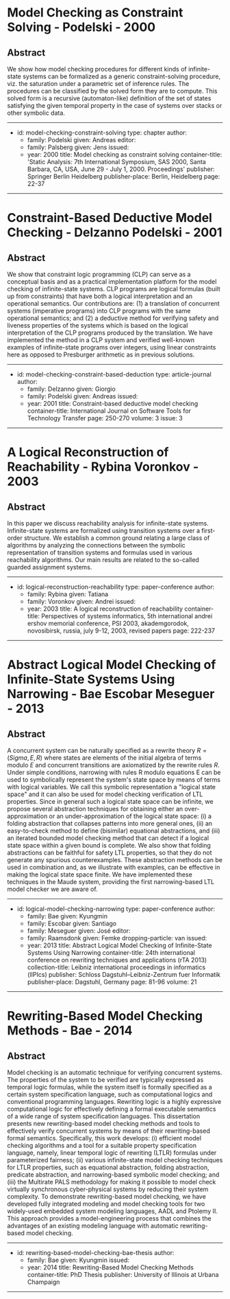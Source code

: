 Model Checking as Constraint Solving - Podelski - 2000
======================================================

Abstract
--------

We show how model checking procedures for different kinds of infinite-state
systems can be formalized as a generic constraint-solving procedure, viz. the
saturation under a parametric set of inference rules. The procedures can be
classified by the solved form they are to compute. This solved form is a
recursive (automaton-like) definition of the set of states satisfying the given
temporal property in the case of systems over stacks or other symbolic data.

---
-   id: model-checking-constraint-solving
    type: chapter
    author:
    -   family: Podelski
        given: Andreas
    editor:
    -   family: Palsberg
        given: Jens
    issued:
    -   year: 2000
    title: Model checking as constraint solving
    container-title: 'Static Analysis: 7th International Symposium, SAS 2000, Santa Barbara, CA, USA, June 29 - July 1, 2000. Proceedings'
    publisher: Springer Berlin Heidelberg
    publisher-place: Berlin, Heidelberg
    page: 22-37
---

Constraint-Based Deductive Model Checking - Delzanno Podelski - 2001
====================================================================

Abstract
--------

We show that constraint logic programming (CLP) can serve as a conceptual basis
and as a practical implementation platform for the model checking of
infinite-state systems. CLP programs are logical formulas (built up from
constraints) that have both a logical interpretation and an operational
semantics. Our contributions are: (1) a translation of concurrent systems
(imperative programs) into CLP programs with the same operational semantics; and
(2) a deductive method for verifying safety and liveness properties of the
systems which is based on the logical interpretation of the CLP programs
produced by the translation. We have implemented the method in a CLP system and
verified well-known examples of infinite-state programs over integers, using
linear constraints here as opposed to Presburger arithmetic as in previous
solutions.

---
-   id: model-checking-constraint-based-deduction
    type: article-journal
    author:
    -   family: Delzanno
        given: Giorgio
    -   family: Podelski
        given: Andreas
    issued:
    -   year: 2001
    title: Constraint-based deductive model checking
    container-title: International Journal on Software Tools for Technology Transfer
    page: 250-270
    volume: 3
    issue: 3
---

A Logical Reconstruction of Reachability - Rybina Voronkov - 2003
=================================================================

Abstract
--------

In this paper we discuss reachability analysis for infinite-state systems.
Infinite-state systems are formalized using transition systems over a
first-order structure. We establish a common ground relating a large class of
algorithms by analyzing the connections between the symbolic representation of
transition systems and formulas used in various reachability algorithms. Our
main results are related to the so-called guarded assignment systems.

---
-   id: logical-reconstruction-reachability
    type: paper-conference
    author:
    -   family: Rybina
        given: Tatiana
    -   family: Voronkov
        given: Andrei
    issued:
    -   year: 2003
    title: A logical reconstruction of reachability
    container-title: Perspectives of systems informatics, 5th international andrei ershov memorial conference, PSI 2003, akademgorodok, novosibirsk, russia, july 9-12, 2003, revised papers
    page: 222-237
---

Abstract Logical Model Checking of Infinite-State Systems Using Narrowing - Bae Escobar Meseguer - 2013
=======================================================================================================

Abstract
--------

A concurrent system can be naturally specified as a rewrite theory
$R = (Sigma, E, R)$ where states are elements of the initial algebra of terms
modulo $E$ and concurrent transitions are axiomatized by the rewrite rules $R$.
Under simple conditions, narrowing with rules R modulo equations E can be used
to symbolically represent the system's state space by means of terms with
logical variables. We call this symbolic representation a "logical state space"
and it can also be used for model checking verification of LTL properties. Since
in general such a logical state space can be infinite, we propose several
abstraction techniques for obtaining either an over-approximation or an
under-approximation of the logical state space: (i) a folding abstraction that
collapses patterns into more general ones, (ii) an easy-to-check method to
define (bisimilar) equational abstractions, and (iii) an iterated bounded model
checking method that can detect if a logical state space within a given bound is
complete. We also show that folding abstractions can be faithful for safety LTL
properties, so that they do not generate any spurious counterexamples. These
abstraction methods can be used in combination and, as we illustrate with
examples, can be effective in making the logical state space finite. We have
implemented these techniques in the Maude system, providing the first
narrowing-based LTL model checker we are aware of.

---
-   id: logical-model-checking-narrowing
    type: paper-conference
    author:
    -   family: Bae
        given: Kyungmin
    -   family: Escobar
        given: Santiago
    -   family: Meseguer
        given: José
    editor:
    -   family: Raamsdonk
        given: Femke
        dropping-particle: van
    issued:
    -   year: 2013
    title: Abstract Logical Model Checking of Infinite-State Systems Using Narrowing
    container-title: 24th international conference on rewriting techniques and applications (rTA 2013)
    collection-title: Leibniz international proceedings in informatics (lIPIcs)
    publisher: Schloss Dagstuhl–Leibniz-Zentrum fuer Informatik
    publisher-place: Dagstuhl, Germany
    page: 81-96
    volume: 21
---

Rewriting-Based Model Checking Methods - Bae - 2014
===================================================

Abstract
--------

Model checking is an automatic technique for verifying concurrent systems. The
properties of the system to be verified are typically expressed as temporal
logic formulas, while the system itself is formally specified as a certain
system specification language, such as computational logics and conventional
programming languages. Rewriting logic is a highly expressive computational
logic for effectively defining a formal executable semantics of a wide range of
system specification languages. This dissertation presents new rewriting-based
model checking methods and tools to effectively verify concurrent systems by
means of their rewriting-based formal semantics. Specifically, this work
develops: (i) efficient model checking algorithms and a tool for a suitable
property specification language, namely, linear temporal logic of rewriting
(LTLR) formulas under parameterized fairness; (ii) various infinite-state model
checking techniques for LTLR properties, such as equational abstraction, folding
abstraction, predicate abstraction, and narrowing-based symbolic model checking;
and (iii) the Multirate PALS methodology for making it possible to model check
virtually synchronous cyber-physical systems by reducing their system
complexity. To demonstrate rewriting-based model checking, we have developed
fully integrated modeling and model checking tools for two widely-used embedded
system modeling languages, AADL and Ptolemy II. This approach provides a
model-engineering process that combines the advantages of an existing modeling
language with automatic rewriting-based model checking.

---
-   id: rewriting-based-model-checking-bae-thesis
    author:
    -   family: Bae
        given: Kyungmin
    issued:
    -   year: 2014
    title: Rewriting-Based Model Checking Methods
    container-title: PhD Thesis
    publisher: University of Illinois at Urbana Champaign
---
